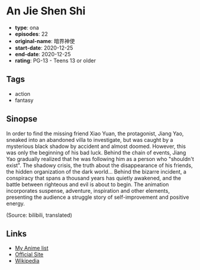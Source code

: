# An Jie Shen Shi

-   **type**: ona
-   **episodes**: 22
-   **original-name**: 暗界神使
-   **start-date**: 2020-12-25
-   **end-date**: 2020-12-25
-   **rating**: PG-13 - Teens 13 or older

## Tags

-   action
-   fantasy

## Sinopse

In order to find the missing friend Xiao Yuan, the protagonist, Jiang Yao, sneaked into an abandoned villa to investigate, but was caught by a mysterious black shadow by accident and almost doomed. However, this was only the beginning of his bad luck. Behind the chain of events, Jiang Yao gradually realized that he was following him as a person who "shouldn't exist". The shadowy crisis, the truth about the disappearance of his friends, the hidden organization of the dark world... Behind the bizarre incident, a conspiracy that spans a thousand years has quietly awakened, and the battle between righteous and evil is about to begin. The animation incorporates suspense, adventure, inspiration and other elements, presenting the audience a struggle story of self-improvement and positive energy.

(Source: bilibili, translated)

## Links

-   [My Anime list](https://myanimelist.net/anime/45195/An_Jie_Shen_Shi)
-   [Official Site](https://www.bilibili.com/bangumi/media/md28221945/)
-   [Wikipedia](https://baike.baidu.com/item/%E6%9A%97%E7%95%8C%E7%A5%9E%E4%BD%BF/23320173)
